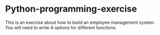 # Python-programming-exercise
This is an exercise about how to build an employee management system.
You will need to write 4 options for different functions. 
